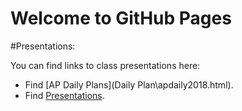 # Welcome to GitHub Pages

#Presentations:

You can find links to class presentations here:
  - Find [AP Daily Plans](Daily Plan\apdaily2018.html).
  - Find [Presentations](presindex.md).
